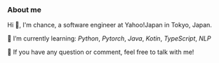 ### About me 
Hi 👋, I'm chance, a software engineer at Yahoo!Japan in Tokyo, Japan.  

🌱 I’m currently learning: _Python_, _Pytorch_, _Java_, _Kotin_, _TypeScript_, _NLP_

💬 If you have any question or comment, feel free to talk with me!




<!--
**HeroadZ/HeroadZ** is a ✨ _special_ ✨ repository because its `README.md` (this file) appears on your GitHub profile.

Here are some ideas to get you started:

- 🔭 I’m currently studing on ...
- 🌱 I’m currently learning ...
- 👯 I’m looking to collaborate on ...
- 🤔 I’m looking for help with ...
- 💬 Ask me about ...
- 📫 How to reach me: ...
- 😄 Pronouns: ...
- ⚡ Fun fact: ...
-->
